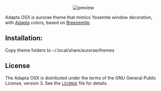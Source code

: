 <p align="center">
  <img src="https://raw.githubusercontent.com/jcmljunior/Adapta-OSX/master/preview.jpeg" alt="preview"/>
</p>

Adapta OSX is aurorae theme that mimics Yosemite window decoration, with [Adapta](https://github.com/PapirusDevelopmentTeam/adapta-kde) colors, based on [Breezemite](https://github.com/andreyorst/Breezemite).
 
## Installation:
Copy theme folders to ~/.local/share/aurorae/themes

## License
The Adapta OSX is distributed under the terms of the GNU General Public License, version 3. See the [`LICENSE`](LICENSE) file for details.
